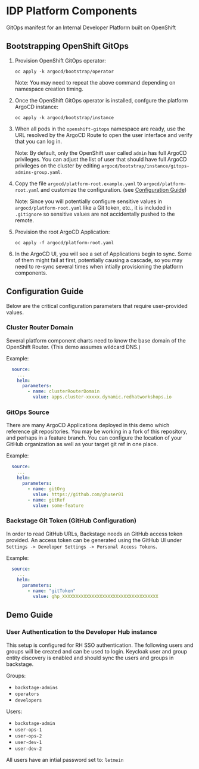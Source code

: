 # IDP Platform Components

GitOps manifest for an Internal Developer Platform built on OpenShift

## Bootstrapping OpenShift GitOps

1. Provision OpenShift GitOps operator:

   `oc apply -k argocd/bootstrap/operator`

   Note: You may need to repeat the above command depending on namespace creation timing.

1. Once the OpenShift GitOps operator is installed, confgure the platform ArgoCD instance:

   `oc apply -k argocd/bootstrap/instance`

1. When all pods in the `openshift-gitops` namespace are ready, use the URL resolved by the ArgoCD Route to open the user interface and verify that you can log in.

   Note: By default, only the OpenShift user called `admin` has full ArgoCD privileges. You can adjust the list of user that should have full ArgoCD privileges on the cluster by editing `argocd/bootstrap/instance/gitops-admins-group.yaml`.

1. Copy the file `argocd/platform-root.example.yaml` to `argocd/platform-root.yaml` and customize the configuration. (see [Configuration Guide](#configuration-guide)) 

   Note: Since you will potentially configure sensitive values in `argocd/platform-root.yaml` like a Git token, etc., it is included in `.gitignore` so sensitive values are not accidentally pushed to the remote.

1. Provision the root ArgoCD Application:

   `oc apply -f argocd/platform-root.yaml`

1. In the ArgoCD UI, you will see a set of Applications begin to sync. Some of them might fail at first, potentially causing a cascade, so you may need to re-sync several times when intially provisioning the platform components.

## Configuration Guide

Below are the critical configuration parameters that require user-provided values.

### Cluster Router Domain

Several platform component charts need to know the base domain of the OpenShift Router. (This demo assumes wildcard DNS.)

Example:

```yaml
  source:
    ...
    helm:
      parameters:
        - name: clusterRouterDomain
          value: apps.cluster-xxxxx.dynamic.redhatworkshops.io
```


### GitOps Source

There are many ArgoCD Applications deployed in this demo which reference git repositories. You may be working in a fork of this repository, and perhaps in a feature branch. You can configure the location of your GitHub organization as well as your target git ref in one place.

Example:

```yaml
  source:
    ...
    helm:
      parameters:
        - name: gitOrg
          value: https://github.com/ghuser01
        - name: gitRef
          value: some-feature
```

### Backstage Git Token (GitHub Configuration)

In order to read GitHub URLs, Backstage needs an GitHub access token provided. An access token can be generated using the GitHub UI under `Settings -> Developer Settings -> Personal Access Tokens`.

Example:

```yaml
  source:
    ...
    helm:
      parameters:
        - name: "gitToken"
          value: ghp_XXXXXXXXXXXXXXXXXXXXXXXXXXXXXXXXXXXX
```

## Demo Guide

### User Authentication to the Developer Hub instance

This setup is configured for RH SSO authentication.  The following users and groups will be created and can be used to login.   Keycloak user and group entity discovery is enabled and should sync the users and groups in backstage.

Groups:

- `backstage-admins`
- `operators`
- `developers`

Users:

- `backstage-admin`
- `user-ops-1`
- `user-ops-2`
- `user-dev-1`
- `user-dev-2`

All users have an intial password set to: `letmein` 